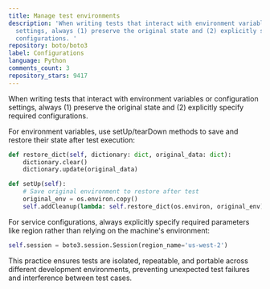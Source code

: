 ```yaml
---
title: Manage test environments
description: 'When writing tests that interact with environment variables or configuration
  settings, always (1) preserve the original state and (2) explicitly specify required
  configurations. '
repository: boto/boto3
label: Configurations
language: Python
comments_count: 3
repository_stars: 9417
---
```


When writing tests that interact with environment variables or configuration settings, always (1) preserve the original state and (2) explicitly specify required configurations. 

For environment variables, use setUp/tearDown methods to save and restore their state after test execution:

```python
def restore_dict(self, dictionary: dict, original_data: dict):
    dictionary.clear()
    dictionary.update(original_data)

def setUp(self):
    # Save original environment to restore after test
    original_env = os.environ.copy()
    self.addCleanup(lambda: self.restore_dict(os.environ, original_env))
```

For service configurations, always explicitly specify required parameters like region rather than relying on the machine's environment:

```python
self.session = boto3.session.Session(region_name='us-west-2')
```

This practice ensures tests are isolated, repeatable, and portable across different development environments, preventing unexpected test failures and interference between test cases.